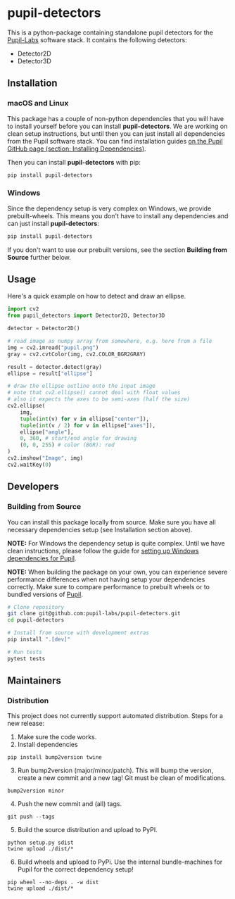 # pupil-detectors

This is a python-package containing standalone pupil detectors for the [Pupil-Labs](https://pupil-labs.com/) software stack. It contains the following detectors:

- Detector2D
- Detector3D

## Installation

### macOS and Linux
This package has a couple of non-python dependencies that you will have to install yourself before you can install **pupil-detectors**. We are working on clean setup instructions, but until then you can just install all dependencies from the Pupil software stack. You can find installation guides [on the Pupil GitHub page (section: Installing Dependencies)](https://github.com/pupil-labs/pupil#installing-dependencies).

Then you can install **pupil-detectors** with pip:
```bash
pip install pupil-detectors
```

### Windows
Since the dependency setup is very complex on Windows, we provide prebuilt-wheels. This means you don't have to install any dependencies and can just install **pupil-detectors**:
```bash
pip install pupil-detectors
```
If you don't want to use our prebuilt versions, see the section **Building from Source** further below.


## Usage

Here's a quick example on how to detect and draw an ellipse.

```python
import cv2
from pupil_detectors import Detector2D, Detector3D

detector = Detector2D()

# read image as numpy array from somewhere, e.g. here from a file
img = cv2.imread("pupil.png")
gray = cv2.cvtColor(img, cv2.COLOR_BGR2GRAY)

result = detector.detect(gray)
ellipse = result["ellipse"]

# draw the ellipse outline onto the input image
# note that cv2.ellipse() cannot deal with float values
# also it expects the axes to be semi-axes (half the size)
cv2.ellipse(
    img,
    tuple(int(v) for v in ellipse["center"]),
    tuple(int(v / 2) for v in ellipse["axes"]),
    ellipse["angle"],
    0, 360, # start/end angle for drawing
    (0, 0, 255) # color (BGR): red
)
cv2.imshow("Image", img)
cv2.waitKey(0)
```

## Developers

### Building from Source

You can install this package locally from source. Make sure you have all necessary dependencies setup (see Installation section above). 

**NOTE:** For Windows the dependency setup is quite complex. Until we have clean instructions, please follow the guide for [setting up Windows dependencies for Pupil](https://github.com/pupil-labs/pupil/blob/master/docs/dependencies-windows.md).

**NOTE:** When building the package on your own, you can experience severe performance differences when not having setup your dependencies correctly. Make sure to compare performance to prebuilt wheels or to bundled versions of [Pupil](https://github.com/pupil-labs/pupil).

```bash
# Clone repository
git clone git@github.com:pupil-labs/pupil-detectors.git
cd pupil-detectors

# Install from source with development extras
pip install ".[dev]"

# Run tests
pytest tests
```

## Maintainers

### Distribution

This project does not currently support automated distribution.
Steps for a new release:
1. Make sure the code works.
2. Install dependencies
```
pip install bump2version twine
```

3. Run bump2version (major/minor/patch). This will bump the version, create a new commit and a new tag! Git must be clean of modifications.
```
bump2version minor
```

4. Push the new commit and (all) tags.
```
git push --tags
```

5. Build the source distribution and upload to PyPI.
```
python setup.py sdist
twine upload ./dist/*
```

6. Build wheels and upload to PyPi. Use the internal bundle-machines for Pupil for the correct dependency setup!
```
pip wheel --no-deps . -w dist
twine upload ./dist/*
```
